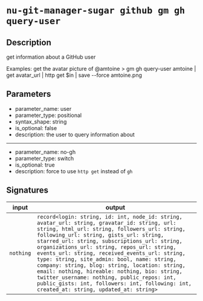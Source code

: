 # `nu-git-manager-sugar github gm gh query-user`
## Description
get information about a GitHub user

Examples:
    get the avatar picture of @amtoine
    > gm gh query-user amtoine | get avatar_url | http get $in | save --force amtoine.png

## Parameters
- parameter_name: user
- parameter_type: positional
- syntax_shape: string
- is_optional: false
- description: the user to query information about
---
- parameter_name: no-gh
- parameter_type: switch
- is_optional: true
- description: force to use `http get` instead of `gh`

## Signatures
| input     | output                                                                                                                                                                                                                                                                                                                                                                                                                                                                                                                                                                                                                            |
| --------- | --------------------------------------------------------------------------------------------------------------------------------------------------------------------------------------------------------------------------------------------------------------------------------------------------------------------------------------------------------------------------------------------------------------------------------------------------------------------------------------------------------------------------------------------------------------------------------------------------------------------------------- |
| `nothing` | `record<login: string, id: int, node_id: string, avatar_url: string, gravatar_id: string, url: string, html_url: string, followers_url: string, following_url: string, gists_url: string, starred_url: string, subscriptions_url: string, organizations_url: string, repos_url: string, events_url: string, received_events_url: string, type: string, site_admin: bool, name: string, company: string, blog: string, location: string, email: nothing, hireable: nothing, bio: string, twitter_username: nothing, public_repos: int, public_gists: int, followers: int, following: int, created_at: string, updated_at: string>` |
